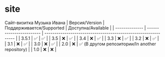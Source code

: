 # site
Сайт-визитка Музыка Ивана
| Версия/Version | Поддерживается/Supported | Доступна/Available                                              |
| -------------- | ------------------------ | --------------------------------------------------------------- |
| 3.5.1          | :white_check_mark:       | :white_check_mark:                                              |
| 3.5            | :x:                      | :white_check_mark:                                              |
| 3.4            | :x:                      | :white_check_mark:                                              |
| 3.3            | :x:                      | :white_check_mark:                                              |
| 3.2            | :x:                      | :white_check_mark:                                              |
| 3.1            | :x:                      | :white_check_mark:                                              |
| 3.0            | :x:                      | :white_check_mark:                                              |
| 2.0            | :x:                      | :white_check_mark: (В другом репозитории/In another repository) |
| 1.0            | :x:                      | :x:                                                             |
